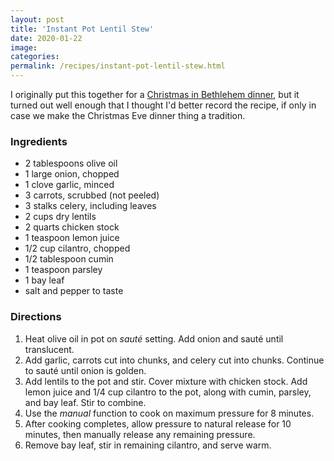 ```yaml
---
layout: post
title: 'Instant Pot Lentil Stew'
date: 2020-01-22
image:
categories:
permalink: /recipes/instant-pot-lentil-stew.html
---
```


I originally put this together for a [Christmas in Bethlehem dinner](/recipes/christmas-in-bethlehem-dinner), but it turned out well enough that I thought I'd better record the recipe, if only in case we make the Christmas Eve dinner thing a tradition.

### Ingredients

- 2 tablespoons olive oil
- 1 large onion, chopped
- 1 clove garlic, minced
- 3 carrots, scrubbed (not peeled)
- 3 stalks celery, including leaves
- 2 cups dry lentils
- 2 quarts chicken stock
- 1 teaspoon lemon juice
- 1/2 cup cilantro, chopped
- 1/2 tablespoon cumin
- 1 teaspoon parsley
- 1 bay leaf
- salt and pepper to taste

### Directions

1. Heat olive oil in pot on _sauté_ setting. Add onion and sauté until translucent.
2. Add garlic, carrots cut into chunks, and celery cut into chunks. Continue to sauté until onion is golden.
3. Add lentils to the pot and stir. Cover mixture with chicken stock. Add lemon juice and 1/4 cup cilantro to the pot, along with cumin, parsley, and bay leaf. Stir to combine.
4. Use the _manual_ function to cook on maximum pressure for 8 minutes.
5. After cooking completes, allow pressure to natural release for 10 minutes, then manually release any remaining pressure.
6. Remove bay leaf, stir in remaining cilantro, and serve warm.
